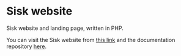 ﻿# Sisk website

Sisk website and landing page, written in PHP.

You can visit the Sisk website from [this link](https://sisk.proj.pw/) and the documentation repository [here](https://github.com/sisk-http/docs-v2).